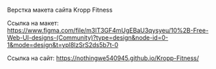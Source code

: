 Верстка макета сайта Kropp Fitness

Ссылка на макет: https://www.figma.com/file/m3lT3GF4mUgEBaU3qysyeu/10%2B-Free-Web-UI-designs-(Community)?type=design&node-id=0-1&mode=design&t=ypl8lzSrS2ds5b7t-0

Ссылка на сайт: https://nothingwe540945.github.io/Kropp-Fitness/
